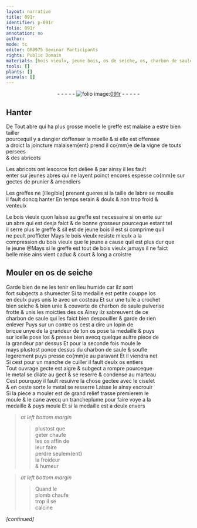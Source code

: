 ```yaml
---
layout: narrative
title: 091r
identifier: p-091r
folio: 091r
annotation: no
author:
mode: tc
editor: GR8975 Seminar Participants
rights: Public Domain
materials: [bois vieulx, jeune bois, os de seiche, os, charbon de saule, contre os, brique, metal, plomb]
tools: []
plants: []
animals: []
---
```


<div class="folio" align="center">- - - - - <a href="http://gallica.bnf.fr/ark:/12148/btv1b10500001g/f187.image" target="_blank"><img src="https://cu-mkp.github.io/2017-workshop-edition/assets/photo-icon.png" alt="folio image: " style="display:inline-block; margin-bottom:-3px;"/>091r</a> - - - - - </div>  
  

## Hanter

 
De Tout abre qui ha plus grosse moelle <span class="add">le greffe</span> est malaise a <span class="del">estre</span> <span class="add">bien</span> tailler<br/> pourcequil y a dangier doffenser la moelle & si elle est offensee<br/> a droict la joincture malaisem{ent} prend il co{mm}e de la vigne de touts persees<br/> & des abricots
 
Les abricots ont lescorce fort deliee & par ainsy il les fault<br/> enter sur jeunes abres qui ne layent poinct encores espesse co{mm}e sur<br/> gectes de prunier & amendiers
 
Les greffes ne <span class="del">[illegible]</span> prenent gueres si la taille de labre se mouille<br/> il fault doncq hanter En temps serain & doulx & non trop froid &<br/> venteulx
 
Le <span class="m">bois vieulx</span> quon laisse au greffe est necessaire si on ente sur<br/> un abre qui est desja faict & de bonne grosseur pourceque estant tel<br/> il serre plus le greffe & sil est de <span class="m">jeune bois</span> il est si comprime quil<br/> ne peult profficter Mays le <span class="m">bois vieulx</span> resiste mieulx a la<br/> compression du <span class="m">bois vieulx</span> <span class="del">que le jeune</span> a cause quil est plus dur que<br/> le jeune @Mays si le greffe est tout de <span class="m">bois vieulx</span> jamays il ne faict<br/> belle mise ains vient caduc & court & long a croistre

 
  

## Mouler en <span class="m">os de seiche</span>

 
Garde bien de ne les tenir en lieu humide car ilz sont<br/> fort subgects a shumecter Si ta medaille est petite couppe l<span class="m">os</span><br/> en deulx puys unis le avec un costeau Et sur une tuile a crochet<br/> bien seiche & bien unie & couverte de <span class="m">charbon de saule</span> pulverise<br/> frotte & unis les moicties des <span class="m">os</span> Ainsy ilz sabreuvent de ce<br/> <span class="m">charbon de saule</span> qui les faict bien despouiller & garde de rien<br/> enlever Puys sur un <span class="m">contre os</span> cest a dire un lopin de<br/> <span class="m">brique</span> unye de la grandeur de ton <span class="m">os</span> pose ta medaille & puys<br/> sur icelle pose l<span class="m">os</span> & presse bien avecq quelque aultre piece de<br/> la grandeur par dessus Et pour la seconde fois moule le<br/> mays plustost ponce dessus du <span class="m">charbon de saule</span> & soufle<br/> legerement puys presse co{mm}e au paravant Et il viendra net<br/> Si cest pour un manche de cuiller il fault deulx <span class="m">os</span> entiers<br/> Tout ouvrage gecte est aigre & subgect a rompre pourceque<br/> le <span class="m">metal</span> se dilate au gect & se reserre & condense au marteau<br/> Cest pourquoy il fault resuivre la chose gectee avec le ciselet<br/> & en ceste sorte le <span class="m">metal</span> se resserre Laisse le ainsy escrouir<br/> Si la piece a mouler est de grand relief trasse premierem le<br/> moule & le cane avecq un trancheplume pour faire voye a la<br/> medaille & puys moule Et si la medaille est a deulx envers
 
> *at left bottom margin*
> 
> >  plustost que<br/> geter chaufe<br/> les <span class="m">os</span> affin de<br/> leur faire<br/> perdre seulem{ent}<br/> la froideur<br/> & humeur
 
> *at left bottom margin*
> 
> >  Quand le<br/> <span class="m">plomb</span> chaufe<br/> trop il se<br/> calcine
 
*[continued]*
 
